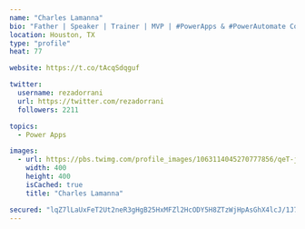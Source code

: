 ```yaml
---
name: "Charles Lamanna"
bio: "Father | Speaker | Trainer | MVP | #PowerApps & #PowerAutomate Community Super User | YouTuber Right-pointing triangle http://youtube.com/c/rezadorrani | Learn - Share - Clockwise rightwards and leftwards open circle arrows"
location: Houston, TX
type: "profile"
heat: 77

website: https://t.co/tAcqSdqguf

twitter:
  username: rezadorrani
  url: https://twitter.com/rezadorrani
  followers: 2211

topics:
  - Power Apps

images:
  - url: https://pbs.twimg.com/profile_images/1063114045270777856/qeT-jpWr_400x400.jpg
    width: 400
    height: 400
    isCached: true
    title: "Charles Lamanna"

secured: "lqZ7lLaUxFeT2Ut2neR3gHgB25HxMFZl2HcODY5H8ZTzWjHpAsGhX4lcJ/1J77+NRxzbKNhLJHt8Jl+g6rluo7BmdXQZVGzYVpE9KRJOTZ1k2KEONuW8C+2zWClKUK4HzwTndirky5Ey1D01vlrBc/0ITN84jbCoxvfSQ4+IIUF6UP3wVhDgYpJIqfeR1F8sJGoqw8oa4OsJotSt+r2cHl59yE81Zz8GYGajP5oeKXN02W0nzeKAqWrDkvp+/B6SAQuZBWvSJ+mgs4/sRDo1NFEPmM1w8UU8Ker/OKSGSE3JqXpa0EGp09mqIEhnnO2YZfEHW5F/2oiFhtbx1A7SDbMd6bG+sa7t0i2WkHZ0nvP8QNz9N7ERqYh7aOjdhqfKlh3FK9VB8aF38VvQ3x6yLwltQUR2tZaxjBNCSq47LG4=;qIN/3zLmJ9EG5LfF8OW/gA=="
---
```


